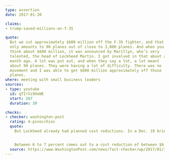 ```yaml
---
type: assertion
date: 2017-01-30

claims:
- trump-saved-millions-on-f-35

quote:
  But we cut approximately $600 million off the F-35 fighter, and that
  only amounts to 90 planes out of close to 3,000 planes. And when you
  think about $600 million, it was announced by Marillyn, who’s very
  talented, the head of Lockheed Martin. I got involved in that about a
  month ago. A lot was put out, and when they say a lot, a lot meant
  about 90 planes. They were having a lot of difficulty. There was no
  movement and I was able to get $600 million approximately off those
  planes.
where: meeting with small business leaders
sources:
- type: youtube
  id: qTIrVzXHoWE
  start: 267
  duration: 39

checks:
- checker: washington-post
  rating: 4-pinocchios
  quote:
    But Lockheed already had planned cost reductions. In a Dec. 19 briefing — before Trump began meeting with Hewson — the head of the Defense Department’s F-35 Joint Program Office, Air Force Lt. Gen. Christopher Bogdan, announced costs would come down “significantly.” The next stage in the F-35 program’s low-rate initial production was a new batch of 90 airplanes, called Lot 10. Bogdan had estimated that Lot 10 planes would cost “somewhere on the order of 6 to 7 percent per airplane” less than Lot 9 planes.


    Between 6 to 7 percent comes out to a cost reduction of between $6.1 million and $7.1 million per plane, or between $549 million and $630 million for a full lot of 90 planes, The Washington Post’s [Aaron Gregg reported](https://www.washingtonpost.com/news/checkpoint/wp/2017/01/30/trump-says-lockheed-martin-has-cut-600-million-from-f-35-program/). This cost reduction is already reflected in the Air Force’s budget.
  source: https://www.WashingtonPost.com/news/fact-checker/wp/2017/01/31/trumps-claim-taking-credit-for-cutting-600-million-from-the-f-35-program/
---
```

